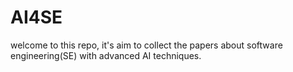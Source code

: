# AI4SE
welcome to this repo, it's aim to collect the papers about software engineering(SE) with advanced AI techniques.
